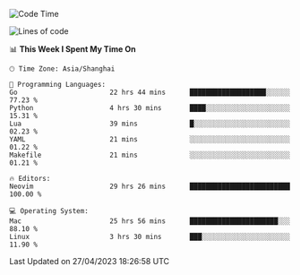 <!--START_SECTION:waka-->
![Code Time](http://img.shields.io/badge/Code%20Time-1%2C327%20hrs%2042%20mins-blue)

![Lines of code](https://img.shields.io/badge/From%20Hello%20World%20I%27ve%20Written-269.3%20thousand%20lines%20of%20code-blue)

📊 **This Week I Spent My Time On** 

```text
🕑︎ Time Zone: Asia/Shanghai

💬 Programming Languages: 
Go                       22 hrs 44 mins      ███████████████████░░░░░░   77.23 % 
Python                   4 hrs 30 mins       ████░░░░░░░░░░░░░░░░░░░░░   15.31 % 
Lua                      39 mins             █░░░░░░░░░░░░░░░░░░░░░░░░   02.23 % 
YAML                     21 mins             ░░░░░░░░░░░░░░░░░░░░░░░░░   01.22 % 
Makefile                 21 mins             ░░░░░░░░░░░░░░░░░░░░░░░░░   01.21 % 

🔥 Editors: 
Neovim                   29 hrs 26 mins      █████████████████████████   100.00 % 

💻 Operating System: 
Mac                      25 hrs 56 mins      ██████████████████████░░░   88.10 % 
Linux                    3 hrs 30 mins       ███░░░░░░░░░░░░░░░░░░░░░░   11.90 % 
```


 Last Updated on 27/04/2023 18:26:58 UTC
<!--END_SECTION:waka-->
